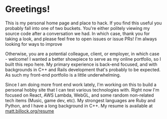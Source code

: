 # Greetings!

This is my personal home page and place to hack. If you find this useful you probably fall into one of two buckets. You're either politely viewing my source code after a conversation we had. In which case, thank you for taking a look, and please feel free to open issues or issue PRs! I'm always looking for ways to improve

Otherwise, you are a potential colleague, client, or employer, in which case - welcome! I wanted a better showpiece to serve as my online portfolio, so I built this repo here. My primary experience is back-end focused, and with backgrounds in C++ and Rails development that's probably to be expected. As such my front-end portfolio is a little underwhelming.

Since I am doing more front end work lately, I'm working on this to build a personal hobby site that I can test various technologies with. Right now I'm focused on React, AWS Lambda, WebGL, and some random non-related tech items (Music, game dev, etc). My strongest languages are Ruby and Python, and I have a long background in C++. My resume is available at [matt.billock.org/resume](https://matt.billock.org/resume)
